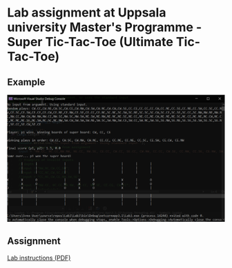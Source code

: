 # Lab assignment at Uppsala university Master's Programme - Super Tic-Tac-Toe (Ultimate Tic-Tac-Toe)

## Example

![Example](Example.png?raw=true "Example")

## Assignment

[Lab instructions (PDF)](./lab_instructions.pdf)
